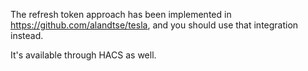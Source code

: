 The refresh token approach has been implemented in https://github.com/alandtse/tesla, 
and you should use that integration instead.

It's available through HACS as well.


